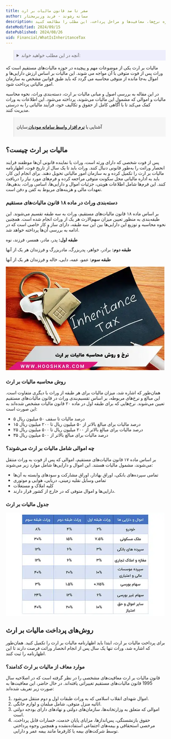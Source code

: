 ```yaml
---
title: صفر تا صد قانون مالیات بر ارث
author: سمانه رشوند - فربد وزیرمختار
description: مالیات بر ارث، مالیاتی است که بر اساس ارزش دارایی‌ها و اموال به ارث رسیده از فرد متوفی تعیین می‌شود. این مالیات شامل قوانین و مقررات خاصی است که نحوه محاسبه و پرداخت آن را مشخص می‌کند. برای کسب اطلاعات بیشتر درباره نرخ‌ها، معافیت‌ها و مراحل پرداخت، این مطلب را مطالعه کنید.
dateModified: 2024/09/15
datePublished: 2024/08/26
uid: Financial/WhatIsInheritanceTax
---
```


<blockquote style="background-color:#eeeefc; padding:0.5rem">

<details>
  <summary>آنچه در این مطلب خواهید خواند:</summary>
  <ul>
    <li>مالیات بر ارث چیست؟</li>
    <li>دسته‌بندی وراث در ماده ۱۸ قانون مالیات‌های مستقیم</li>
    <li>روش محاسبه مالیات بر ارث</li>
    <li>چه اموالی شامل مالیات بر ارث می‌شوند؟</li>
    <li>جدول مالیات بر ارث</li>
    <li>روش‌های پرداخت مالیات بر ارث</li>
    <li>موارد معاف از مالیات بر ارث کدامند؟</li>
  </ul>
</details>

</blockquote>

مالیات بر ارث یکی از موضوعات مهم و پیچیده در حوزه مالیات‌های مستقیم است که وراث پس از فوت متوفی با آن مواجه می شوند. این مالیات بر اساس ارزش دارایی‌ها و اموال به‌جا مانده از متوفی محاسبه می گردد که باید طبق قوانین مشخص به سازمان امور مالیاتی پرداخت شود.

 در این مقاله به بررسی اصول و مبانی مالیات بر ارث، دسته‌بندی وراث، نحوه محاسبه مالیات و اموالی که مشمول این مالیات می‌شوند، پرداخته می‌شود. این اطلاعات به وراث کمک می‌کند تا با آگاهی کامل از حقوق و تکالیف خود، فرآیند مالیاتی را به درستی مدیریت کنند.

<blockquote style="background-color:#f5f5f5; padding:0.5rem">
<p><strong>آشنایی با <a href="https://www.hooshkar.com/Software/Sayan/Module/TpTaxGov" target="_blank">نرم افزار واسط سامانه مودیان
</a> سایان</strong></p></blockquote>


## مالیات بر ارث چیست؟

پس از فوت شخصی که دارای ورثه است، وراث یا نماینده قانونی آن‌ها موظفند فرایند انحصار وراثت را به‌طور قانونی دنبال کنند. وراث باید تا یک سال از تاریخ فوت، اظهارنامه مالیات بر ارث را تکمیل کرده و به سازمان امور مالیاتی تحویل دهند. برای انجام این کار، باید به اداره مالیاتی محل سکونت متوفی مراجعه کرده و فرم‌های مورد نیاز را دریافت کنند. این فرم‌ها شامل اطلاعات هویتی، جزئیات اموال و دارایی‌ها، اسامی وراث، بدهی‌ها، تعهدات مالی و هزینه‌های مربوط به کفن و دفن است.

### دسته‌بندی وراث در ماده ۱۸ قانون مالیات‌های مستقیم
بر اساس ماده ۱۸ قانون مالیات‌های مستقیم، وراث به سه طبقه تقسیم می‌شوند. این طبقه‌بندی به منظور تعیین میزان سهم‌الارث هر یک از وراث انجام شده است. همچنین نحوه محاسبه و توزیع این دارایی‌ها بین این سه طبقه، دارای ساز و کار خاصی است که در ادامه به بررسی آن‌ها پرداخته خواهد شد.

**طبقه اول:** پدر، مادر، همسر، فرزند، نوه

**طبقه دوم:** برادر، خواهر، پدربزرگ، مادربزرگ و فرزندان هر یک از آنها

**طبقه سوم:** عمو، عمه، دایی، خاله و فرزندان هر یک از آنها

![نرخ و روش محاسبه مالیات بر ارث](./Images/InheritanceTax01.webp)

### روش محاسبه مالیات بر ارث

همان‌طور که اشاره شد، میزان مالیات برای هر طبقه از وراث با دیگری متفاوت است. این مبالغ و نرخ‌های مربوطه، بر اساس تقسیم‌بندی وراث در قانون مالیات‌های مستقیم تعیین می‌شوند. نرخ‌هایی که برای طبقه اول در ماده ۲۰ قانون مالیات مشخص شده‌اند به این صورت است:

- ۵ درصد مالیات تا سقف ۵۰ میلیون ریال
- ۱۵ درصد مالیات برای مبالغ بالاتر از ۵۰ میلیون ریال تا ۲۰۰ میلیون ریال
- ۲۵ درصد مالیات برای مبالغ بالاتر از ۲۰۰ میلیون ریال تا ۵۰۰ میلیون ریال
- ۳۵ درصد مالیات برای مبالغ بالاتر از ۵۰۰ میلیون ریال

### چه اموالی شامل مالیات بر ارث می‌شوند؟

بر اساس ماده ۱۷ قانون مالیات‌های مستقیم، اموالی که پس از فوت به وراث منتقل می‌شوند، مشمول مالیات هستند. این اموال و دارایی‌ها شامل موارد زیر می‌شوند:

- تمامی سپرده‌های بانکی، اوراق بهادار، اوراق مشارکت و سودهای وابسته به آن‌ها
- تمامی وسایل نقلیه زمینی، دریایی، هوایی و موتوری
- کلیه املاک و مستغلات
- دارایی‌ها و اموال متوفی که در خارج از کشور قرار دارند.

### جدول مالیات بر ارث

![جدول مالیات بر ارث](./Images/InheritanceTaxTable.webp)

## روش‌های پرداخت مالیات بر ارث

برای پرداخت مالیات بر ارث، ابتدا باید اظهارنامه مالیات بر ارث را تکمیل کنید. همان‌طور که اشاره شد، وراث تنها یک سال پس از انجام انحصار وراثت فرصت دارند تا این اظهارنامه را ثبت کنند.

### موارد معاف از مالیات بر ارث کدامند؟
قانون مالیات بر ارث معافیت‌های مشخصی را در نظر گرفته است که در اصلاحیه سال 1995 قانون مالیات‌های مستقیم تغییراتی یافته‌اند. در حال حاضر، این معافیت‌ها به صورت زیر تعریف شده‌اند:

1. اموال شهدای انقلاب اسلامی که به وراث طبقات اول و دوم منتقل می‌شود.
2. اثاثیه منزل متوفی، شامل مبلمان و لوازم خانگی.
3. اموالی که متعلق به وزارتخانه‌ها، سازمان‌های دولتی و نهادهای دارای بودجه دولتی است.
4. حقوق بازنشستگی، پس‌اندازها، مزایای پایان خدمت، خسارات قابل پرداخت، مرخصی استحقاقی و بیمه‌های اجتماعی استفاده‌نشده و همچنین وجوه پرداختی توسط شرکت‌های بیمه یا کارفرما مانند بیمه عمر و دارایی.